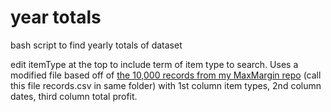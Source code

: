 # year totals
bash script to find yearly totals of dataset

edit itemType at the top to include term of item type to search. Uses a modified file based off of [the 10,000 records from my MaxMargin repo](https://github.com/lmutter/MaxMargin/blob/main/100000%20Sales%20Records.csv) (call this file records.csv in same folder) with 1st column item types, 2nd column dates, third column total profit.
